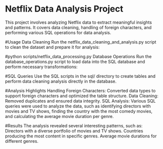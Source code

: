 # Netflix Data Analysis Project

This project involves analyzing Netflix data to extract meaningful insights and patterns. It covers data cleaning, handling of foreign characters, and performing various SQL operations for data analysis.

#Usage
Data Cleaning
Run the netflix_data_cleaning_and_analysis.py script to clean the dataset and prepare it for analysis:


#python scripts/netflix_data_processing.py
Database Operations
Run the database_operations.py script to load data into the SQL database and perform necessary transformations:


#SQL Queries
Use the SQL scripts in the sql/ directory to create tables and perform data cleaning analysis directly in the database.

#Analysis Highlights
Handling Foreign Characters: Converted data types to support foreign characters and optimized the table structure.
Data Cleaning: Removed duplicates and ensured data integrity.
SQL Analysis: Various SQL queries were used to analyze the data, such as identifying directors with movies and TV shows, finding the country with the most comedy movies, and calculating the average movie duration per genre.

#Results
The analysis revealed several interesting patterns, such as:
Directors with a diverse portfolio of movies and TV shows.
Countries producing the most content in specific genres.
Average movie durations for different genres.



